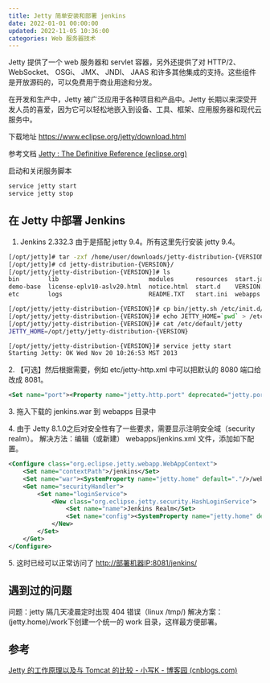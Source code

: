 ```yaml
---
title: Jetty 简单安装和部署 jenkins
date: 2022-01-01 00:00:00
updated: 2022-11-05 10:36:00
categories: Web 服务器技术
---
```


Jetty 提供了一个 web 服务器和 servlet 容器，另外还提供了对 HTTP/2、 WebSocket、 OSGi、 JMX、 JNDI、 JAAS 和许多其他集成的支持。这些组件是开放源码的，可以免费用于商业用途和分发。

在开发和生产中，Jetty 被广泛应用于各种项目和产品中。Jetty 长期以来深受开发人员的喜爱，因为它可以轻松地嵌入到设备、工具、框架、应用服务器和现代云服务中。

下载地址 <https://www.eclipse.org/jetty/download.html>

参考文档 [Jetty : The Definitive Reference (eclipse.org)](https://www.eclipse.org/jetty/documentation/jetty-9/index.html)

启动和关闭服务脚本

```sh
service jetty start
service jetty stop
```

## 在 Jetty 中部署 Jenkins

1. Jenkins 2.332.3 由于是搭配 jetty 9.4。所有这里先行安装 jetty 9.4。

```sh
[/opt/jetty]# tar -zxf /home/user/downloads/jetty-distribution-{VERSION}.tar.gz
[/opt/jetty]# cd jetty-distribution-{VERSION}/
[/opt/jetty/jetty-distribution-{VERSION}]# ls
bin        lib                         modules      resources  start.jar
demo-base  license-eplv10-aslv20.html  notice.html  start.d    VERSION.txt
etc        logs                        README.TXT   start.ini  webapps

[/opt/jetty/jetty-distribution-{VERSION}]# cp bin/jetty.sh /etc/init.d/jetty
[/opt/jetty/jetty-distribution-{VERSION}]# echo JETTY_HOME=`pwd` > /etc/default/jetty
[/opt/jetty/jetty-distribution-{VERSION}]# cat /etc/default/jetty
JETTY_HOME=/opt/jetty/jetty-distribution-{VERSION}

[/opt/jetty/jetty-distribution-{VERSION}]# service jetty start
Starting Jetty: OK Wed Nov 20 10:26:53 MST 2013
```

2\. 【可选】然后根据需要，例如 etc/jetty-http.xml 中可以把默认的 8080 端口给改成 8081。

```xml
<Set name="port"><Property name="jetty.http.port" deprecated="jetty.port" default="8081" /></Set>
```

3\. 拖入下载的 jenkins.war 到 webapps 目录中

4\. 由于 Jetty 8.1.0之后对安全性有了一些要求，需要显示注明安全域（security realm）。
解决方法：编辑（或新建） webapps/jenkins.xml 文件，添加如下配置。

```xml
<Configure class="org.eclipse.jetty.webapp.WebAppContext">
    <Set name="contextPath">/jenkins</Set>
    <Set name="war"><SystemProperty name="jetty.home" default="."/>/webapps/jenkins.war</Set>
    <Get name="securityHandler">
        <Set name="loginService">
            <New class="org.eclipse.jetty.security.HashLoginService">
                <Set name="name">Jenkins Realm</Set>
                <Set name="config"><SystemProperty name="jetty.home" default="."/>/demo-base/etc/realm.properties</Set>
            </New>
        </Set>
    </Get>
</Configure>
```

5\. 这时已经可以正常访问了 <http://部署机器IP:8081/jenkins/>

## 遇到过的问题

问题：jetty 隔几天凌晨定时出现 404 错误（linux /tmp/)
解决方案：(jetty.home)/work下创建一个统一的 work 目录，这样最方便部署。

## 参考

[Jetty 的工作原理以及与 Tomcat 的比较 - 小写K - 博客园 (cnblogs.com)](https://www.cnblogs.com/lowerCaseK/p/jetty_yuanli.html)
